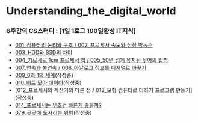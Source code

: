 # Understanding_the_digital_world
### 6주간의 CS스터디 : [1일 1로그 100일완성 IT지식] ###
* [001_컴퓨터의 논리와 구조 / 002_프로세서 속도와 심장 박동수](https://github.com/sumin-dev/Understanding_the_digital_world/blob/main/001_%EC%BB%B4%ED%93%A8%ED%84%B0%EC%9D%98%20%EB%85%BC%EB%A6%AC%EC%99%80%20%EA%B5%AC%EC%A1%B0%2C%20002_%ED%94%84%EB%A1%9C%EC%84%B8%EC%84%9C%20%EC%86%8D%EB%8F%84%EC%99%80%20%EC%8B%AC%EC%9E%A5%20%EB%B0%95%EB%8F%99%EC%88%98.md)
* [003_HDD와 SSD의 차이](https://github.com/sumin-dev/Understanding_the_digital_world/blob/main/003_HDD%EC%99%80%20SDD%EC%9D%98%20%EC%B0%A8%EC%9D%B4.md)
* [004_가로세로 1cm 프로세서 칩 / 005_50년 넘게 유지된 무어의 법칙](https://github.com/sumin-dev/Understanding_the_digital_world/blob/main/004_%EA%B0%80%EB%A1%9C%EC%84%B8%EB%A1%9C%201cm%20%ED%94%84%EB%A1%9C%EC%84%B8%EC%84%9C%20%EC%B9%A9%2C%20005_50%EB%85%84%20%EB%84%98%EA%B2%8C%20%EC%9C%A0%EC%A7%80%EB%90%9C%20%EB%AC%B4%EC%96%B4%EC%9D%98%20%EB%B2%95%EC%B9%99.md)
* [007_연속과 불연속 / 008_아날로그 정보를 디지털로 바꾸기](https://github.com/sumin-dev/Understanding_the_digital_world/blob/main/007_%20%EC%97%B0%EC%86%8D%EA%B3%BC%20%EB%B6%88%EC%97%B0%EC%86%8D%2C%20008_%EC%95%84%EB%82%A0%EB%A1%9C%EA%B7%B8%20%EC%A0%95%EB%B3%B4%EB%A5%BC%20%EB%94%94%EC%A7%80%ED%84%B8%EB%A1%9C%20%EB%B0%94%EA%BE%B8%EA%B8%B0.md)
* [009_0과 1의 세계](https://github.com/sumin-dev/Understanding_the_digital_world/blob/main/009_0%EA%B3%BC%201%EC%9D%98%20%EC%84%B8%EA%B3%84.md)(작성중)
* [010_비트 모아 데이터](https://github.com/sumin-dev/Understanding_the_digital_world/blob/main/010_%EB%B9%84%ED%8A%B8%20%EB%AA%A8%EC%95%84%20%EB%8D%B0%EC%9D%B4%ED%84%B0.md)(작성중)
* [012_프로세서와 계산기의 다른 점 / 013_모형 컴퓨터로 더하기 프로그램 만들기] (작성중)
* [014_프로세서는 무조건 빠른게 좋을까?](https://github.com/sumin-dev/Understanding_the_digital_world/blob/main/014_%ED%94%84%EB%A1%9C%EC%84%B8%EC%84%9C%EB%8A%94%20%EB%AC%B4%EC%A1%B0%EA%B1%B4%20%EB%B9%A0%EB%A5%B8%EA%B2%8C%20%EC%A2%8B%EC%9D%84%EA%B9%8C%3F.md)
* [079_곳곳에 도사리는 위험](https://github.com/sumin-dev/Understanding_the_digital_world/blob/main/079_%EA%B3%B3%EA%B3%B3%EC%97%90%20%EB%8F%84%EC%82%AC%EB%A6%AC%EB%8A%94%20%EC%9C%84%ED%97%98.md)(작성중)
